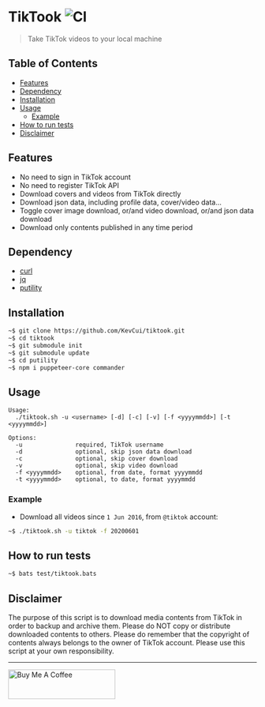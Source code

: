# TikTook ![CI](https://github.com/KevCui/tiktook/workflows/CI/badge.svg)

> Take TikTok videos to your local machine

## Table of Contents

- [Features](#features)
- [Dependency](#dependency)
- [Installation](#installation)
- [Usage](#usage)
  - [Example](#example)
- [How to run tests](#how-to-run-tests)
- [Disclaimer](#disclaimer)

## Features

- No need to sign in TikTok account
- No need to register TikTok API
- Download covers and videos from TikTok directly
- Download json data, including profile data, cover/video data...
- Toggle cover image download, or/and video download, or/and json data download
- Download only contents published in any time period

## Dependency

- [curl](https://curl.haxx.se/download.html)
- [jq](https://stedolan.github.io/jq/download/)
- [putility](https://github.com/KevCui/pUtility)

## Installation

```bash
~$ git clone https://github.com/KevCui/tiktook.git
~$ cd tiktook
~$ git submodule init
~$ git submodule update
~$ cd putility
~$ npm i puppeteer-core commander
```

## Usage

```
Usage:
  ./tiktook.sh -u <username> [-d] [-c] [-v] [-f <yyyymmdd>] [-t <yyyymmdd>]

Options:
  -u               required, TikTok username
  -d               optional, skip json data download
  -c               optional, skip cover download
  -v               optional, skip video download
  -f <yyyymmdd>    optional, from date, format yyyymmdd
  -t <yyyymmdd>    optional, to date, format yyyymmdd
```

### Example

- Download all videos since `1 Jun 2016`, from `@tiktok` account:

```bash
~$ ./tiktook.sh -u tiktok -f 20200601
```

## How to run tests

```bash
~$ bats test/tiktook.bats
```

## Disclaimer

The purpose of this script is to download media contents from TikTok in order to backup and archive them. Please do NOT copy or distribute downloaded contents to others. Please do remember that the copyright of contents always belongs to the owner of TikTok account. Please use this script at your own responsibility.

---

<a href="https://www.buymeacoffee.com/kevcui" target="_blank"><img src="https://cdn.buymeacoffee.com/buttons/v2/default-orange.png" alt="Buy Me A Coffee" height="60px" width="217px"></a>
